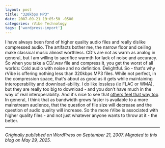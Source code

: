 ```yaml
---
layout: post
title: "320kbps MP3"
date: 2007-09-21 19:05:50 -0500
categories: rVibe Technology
tags: ['wordpress-import']
---
```


I have always been fond of higher quality audio files and really dislike compressed audio. The artifacts bother me, the narrow floor and ceiling make classical music almost worthless. CD's are not as warm as analog in general, but I am willing to sacrifice warmth for lack of noise and accuracy. So when you take a CD/.wav file and compress it, you get the worst of all worlds: Cold audio with noise and no definition. Delightful. So - that's why rVibe is offering nothing less than 320kbps MP3 files. While not perfect, in the compression space, that's about as good as it gets while maintaining interoperability and download-ability. I do like lossless (ie FLAC or WMA), but they are really too big to download - and you don't have much in the way of real interoperability. And it's nice to see that [others feel that way too](http://home.businesswire.com/portal/site/google/index.jsp?ndmViewId=news_view&newsId=20070920005508&newsLang=en). In general, I think that as bandwidth grows faster is available to a more mainstream audience, that the question of file size will decrease and the question of audio quality will increase. So the more rVibe is associated with higher quality files - and not just whatever anyone wants to throw at it - the better.

---

*Originally published on WordPress on September 21, 2007. Migrated to this blog on May 29, 2025.*
